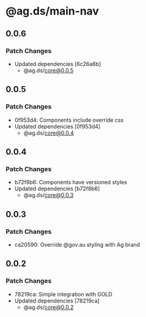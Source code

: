 # @ag.ds/main-nav

## 0.0.6

### Patch Changes

- Updated dependencies [6c26a6b]
  - @ag.ds/core@0.0.5

## 0.0.5

### Patch Changes

- 0f953d4: Components include override css
- Updated dependencies [0f953d4]
  - @ag.ds/core@0.0.4

## 0.0.4

### Patch Changes

- b72f8b6: Components have versioned styles
- Updated dependencies [b72f8b6]
  - @ag.ds/core@0.0.3

## 0.0.3

### Patch Changes

- ca20590: Override @gov.au styling with Ag brand

## 0.0.2

### Patch Changes

- 78219ca: Simple integration with GOLD
- Updated dependencies [78219ca]
  - @ag.ds/core@0.0.2
